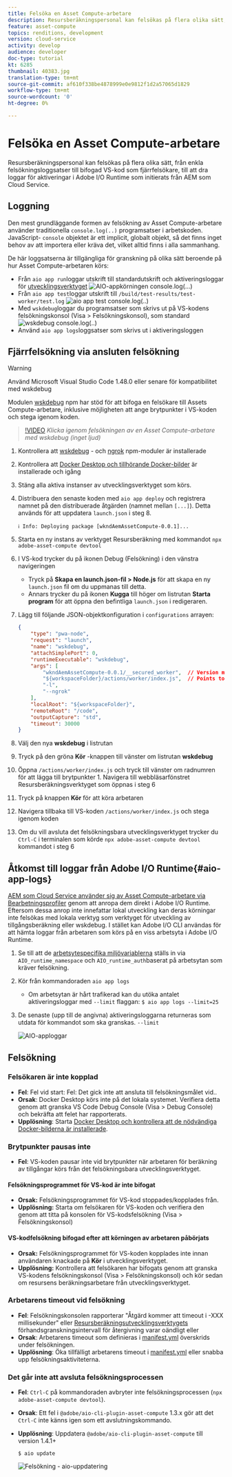 ```yaml
---
title: Felsöka en Asset Compute-arbetare
description: Resursberäkningspersonal kan felsökas på flera olika sätt, från enkla felsökningsloggsatser till bifogad VS-kod som fjärrfelsökare, till att dra loggar för aktiveringar i Adobe I/O Runtime som initierats från AEM som Cloud Service.
feature: asset-compute
topics: renditions, development
version: cloud-service
activity: develop
audience: developer
doc-type: tutorial
kt: 6285
thumbnail: 40383.jpg
translation-type: tm+mt
source-git-commit: af610f338be4878999e0e9812f1d2a57065d1829
workflow-type: tm+mt
source-wordcount: '0'
ht-degree: 0%

---
```



# Felsöka en Asset Compute-arbetare

Resursberäkningspersonal kan felsökas på flera olika sätt, från enkla felsökningsloggsatser till bifogad VS-kod som fjärrfelsökare, till att dra loggar för aktiveringar i Adobe I/O Runtime som initierats från AEM som Cloud Service.

## Loggning

Den mest grundläggande formen av felsökning av Asset Compute-arbetare använder traditionella `console.log(..)` programsatser i arbetskoden. JavaScript- `console` objektet är ett implicit, globalt objekt, så det finns inget behov av att importera eller kräva det, vilket alltid finns i alla sammanhang.

De här loggsatserna är tillgängliga för granskning på olika sätt beroende på hur Asset Compute-arbetaren körs:

+ Från `aio app run`loggar utskrift till standardutskrift och aktiveringsloggar för [utvecklingsverktyget](../develop/development-tool.md)
   ![AIO-appkörningen console.log(...)](./assets/debug/console-log__aio-app-run.png)
+ Från `aio app test`loggar utskrift till `/build/test-results/test-worker/test.log`
   ![aio app test console.log(..)](./assets/debug/console-log__aio-app-test.png)
+ Med `wskdebug`loggar du programsatser som skrivs ut på VS-kodens felsökningskonsol (Visa > Felsökningskonsol), som standard
   ![wskdebug console.log(..)](./assets/debug/console-log__wskdebug.png)
+ Använd `aio app logs`loggsatser som skrivs ut i aktiveringsloggen

## Fjärrfelsökning via ansluten felsökning

>[!WARNING]
>
>Använd Microsoft Visual Studio Code 1.48.0 eller senare för kompatibilitet med wskdebug

Modulen [wskdebug](https://www.npmjs.com/package/@openwhisk/wskdebug) npm har stöd för att bifoga en felsökare till Assets Compute-arbetare, inklusive möjligheten att ange brytpunkter i VS-koden och stega igenom koden.

>[!VIDEO](https://video.tv.adobe.com/v/40383/?quality=12&learn=on)
_Klicka igenom felsökningen av en Asset Compute-arbetare med wskdebug (inget ljud)_

1. Kontrollera att [wskdebug](../set-up/development-environment.md#wskdebug) - och [ngrok](../set-up/development-environment.md#ngork) npm-moduler är installerade
1. Kontrollera att [Docker Desktop och tillhörande Docker-bilder](../set-up/development-environment.md#docker) är installerade och igång
1. Stäng alla aktiva instanser av utvecklingsverktyget som körs.
1. Distribuera den senaste koden med `aio app deploy` och registrera namnet på den distribuerade åtgärden (namnet mellan `[...]`). Detta används för att uppdatera `launch.json` i steg 8.

   ```
   ℹ Info: Deploying package [wkndAemAssetCompute-0.0.1]...
   ```
1. Starta en ny instans av verktyget Resursberäkning med kommandot `npx adobe-asset-compute devtool`
1. I VS-kod trycker du på ikonen Debug (Felsökning) i den vänstra navigeringen
   + Tryck på __Skapa en launch.json-fil > Node.js__ för att skapa en ny `launch.json` fil om du uppmanas till detta.
   + Annars trycker du på ikonen __Kugga__ till höger om listrutan __Starta program__ för att öppna den befintliga `launch.json` i redigeraren.
1. Lägg till följande JSON-objektkonfiguration i `configurations` arrayen:

   ```json
   {
       "type": "pwa-node",
       "request": "launch",
       "name": "wskdebug",
       "attachSimplePort": 0,
       "runtimeExecutable": "wskdebug",
       "args": [
           "wkndAemAssetCompute-0.0.1/__secured_worker",  // Version must match your Asset Compute worker's version
           "${workspaceFolder}/actions/worker/index.js",  // Points to your worker
           "-l",
           "--ngrok"
       ],
       "localRoot": "${workspaceFolder}",
       "remoteRoot": "/code",
       "outputCapture": "std",
       "timeout": 30000
   }
   ```

1. Välj den nya __wskdebug__ i listrutan
1. Tryck på den gröna __Kör__ -knappen till vänster om listrutan __wskdebug__
1. Öppna `/actions/worker/index.js` och tryck till vänster om radnumren för att lägga till brytpunkter 1. Navigera till webbläsarfönstret Resursberäkningsverktyget som öppnas i steg 6
1. Tryck på knappen __Kör__ för att köra arbetaren
1. Navigera tillbaka till VS-koden `/actions/worker/index.js` och stega igenom koden
1. Om du vill avsluta det felsökningsbara utvecklingsverktyget trycker du `Ctrl-C` i terminalen som körde `npx adobe-asset-compute devtool` kommandot i steg 6

## Åtkomst till loggar från Adobe I/O Runtime{#aio-app-logs}

[AEM som Cloud Service använder sig av Asset Compute-arbetare via Bearbetningsprofiler](../deploy/processing-profiles.md) genom att anropa dem direkt i Adobe I/O Runtime. Eftersom dessa anrop inte innefattar lokal utveckling kan deras körningar inte felsökas med lokala verktyg som verktyget för utveckling av tillgångsberäkning eller wskdebug. I stället kan Adobe I/O CLI användas för att hämta loggar från arbetaren som körs på en viss arbetsyta i Adobe I/O Runtime.

1. Se till att de [arbetsytespecifika miljövariablerna](../deploy/runtime.md) ställs in via `AIO_runtime_namespace` och `AIO_runtime_auth`baserat på arbetsytan som kräver felsökning.
1. Kör från kommandoraden `aio app logs`
   + Om arbetsytan är hårt trafikerad kan du utöka antalet aktiveringsloggar med `--limit` flaggan:
      `$ aio app logs --limit=25`
1. De senaste (upp till de angivna) aktiveringsloggarna returneras som utdata för kommandot som ska granskas. `--limit`

   ![AIO-apploggar](./assets/debug/aio-app-logs.png)

## Felsökning

### Felsökaren är inte kopplad

+ __Fel__: Fel vid start: Fel: Det gick inte att ansluta till felsökningsmålet vid..
+ __Orsak__: Docker Desktop körs inte på det lokala systemet. Verifiera detta genom att granska VS Code Debug Console (Visa > Debug Console) och bekräfta att felet har rapporterats.
+ __Upplösning__: Starta [Docker Desktop och kontrollera att de nödvändiga Docker-bilderna är installerade](../set-up/development-environment.md#docker).

### Brytpunkter pausas inte

+ __Fel__: VS-koden pausar inte vid brytpunkter när arbetaren för beräkning av tillgångar körs från det felsökningsbara utvecklingsverktyget.

#### Felsökningsprogrammet för VS-kod är inte bifogat

+ __Orsak:__ Felsökningsprogrammet för VS-kod stoppades/kopplades från.
+ __Upplösning:__ Starta om felsökaren för VS-koden och verifiera den genom att titta på konsolen för VS-kodsfelsökning (Visa > Felsökningskonsol)

#### VS-kodfelsökning bifogad efter att körningen av arbetaren påbörjats

+ __Orsak:__ Felsökningsprogrammet för VS-koden kopplades inte innan användaren knackade på __Kör__ i utvecklingsverktyget.
+ __Upplösning:__ Kontrollera att felsökaren har bifogats genom att granska VS-kodens felsökningskonsol (Visa > Felsökningskonsol) och kör sedan om resursens beräkningsarbetare från utvecklingsverktyget.

### Arbetarens timeout vid felsökning

+ __Fel__: Felsökningskonsolen rapporterar &quot;Åtgärd kommer att timeout i -XXX millisekunder&quot; eller [Resursberäkningsutvecklingsverktygets](../develop/development-tool.md) förhandsgranskningsintervall för återgivning varar oändligt eller
+ __Orsak__: Arbetarens timeout som definieras i [manifest.yml](../develop/manifest.md) överskrids under felsökningen.
+ __Upplösning__: Öka tillfälligt arbetarens timeout i [manifest.yml](../develop/manifest.md) eller snabba upp felsökningsaktiviteterna.

### Det går inte att avsluta felsökningsprocessen

+ __Fel__: `Ctrl-C` på kommandoraden avbryter inte felsökningsprocessen (`npx adobe-asset-compute devtool`).
+ __Orsak__: Ett fel i `@adobe/aio-cli-plugin-asset-compute` 1.3.x gör att det `Ctrl-C` inte känns igen som ett avslutningskommando.
+ __Upplösning__: Uppdatera `@adobe/aio-cli-plugin-asset-compute` till version 1.4.1+

   ```
   $ aio update
   ```

   ![Felsökning - aio-uppdatering](./assets/debug/troubleshooting__terminate.png)
